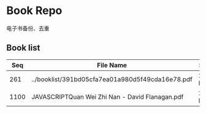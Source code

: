 Book Repo
=========

电子书备份、去重

Book list
---------

| Seq | File Name | Size | MD5 |
| --- | --------- | ---- | --- |
| 261 | ../booklist/391bd05cfa7ea01a980d5f49cda16e78.pdf | 20.1 MB | 391bd05cfa7ea01a980d5f49cda16e78 | 
| 1100 | JAVASCRIPTQuan Wei Zhi Nan - David Flanagan.pdf | 20.1 MB | 391bd05cfa7ea01a980d5f49cda16e78 | 
